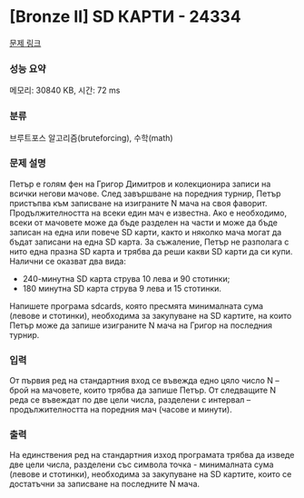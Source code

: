 # [Bronze II] SD КАРТИ - 24334 

[문제 링크](https://www.acmicpc.net/problem/24334) 

### 성능 요약

메모리: 30840 KB, 시간: 72 ms

### 분류

브루트포스 알고리즘(bruteforcing), 수학(math)

### 문제 설명

<p>Петър е голям фен на Григор Димитров и колекционира записи на всички негови мачове. След завършване на поредния турнир, Петър пристъпва към записване на изиграните N мача на своя фаворит. Продължителността на всеки един мач е известна. Ако е необходимо, всеки от мачовете може да бъде разделен на части и може да бъде записан на една или повече SD карти, както и няколко мача могат да бъдат записани на една SD карта. За съжаление, Петър не разполага с нито една празна SD карта и трябва да реши какви SD карти да си купи. Налични се оказват два вида:</p>

<ul>
	<li>240-минутна SD карта струва 10 лева и 90 стотинки;</li>
	<li>180 минутна SD карта струва 9 лева и 15 стотинки.</li>
</ul>

<p>Напишете програма sdcards, която пресмята минималната сума (левове и стотинки), необходима за закупуване на SD картите, на които Петър може да запише изиграните N мачa на Григор на последния турнир.</p>

### 입력 

 <p>От първия ред на стандартния вход се въвежда едно цяло число N – брой на мачовете, които трябва да запише Петър. От следващите N реда се въвеждат по две цели числа, разделени с интервал – продължителността на поредния мач (часове и минути).</p>

### 출력 

 <p>На единствения ред на стандартния изход програмата трябва да изведе две цели числа, разделени със символа точка - минималната сума (левове и стотинки), необходима за закупуване на SD картите, които се достатъчни за записване на последните N мача.</p>

